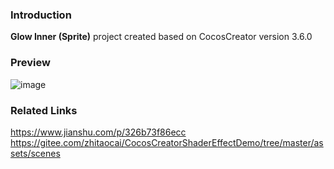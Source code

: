 ### Introduction
**Glow Inner (Sprite)** project created based on CocosCreator version 3.6.0

### Preview
![image](../../../gif/202202/2022022405.gif)

### Related Links
https://www.jianshu.com/p/326b73f86ecc    
https://gitee.com/zhitaocai/CocosCreatorShaderEffectDemo/tree/master/assets/scenes